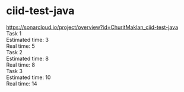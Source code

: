 # ciid-test-java
https://sonarcloud.io/project/overview?id=ChuritMaklan_ciid-test-java <br>
Task 1 <br>
Estimated time: 3 <br>
Real time: 5 <br>
Task 2 <br>
Estimated time: 8 <br>
Real time: 8 <br>
Task 3 <br>
Estimated time: 10 <br>
Real time: 14 <br>
